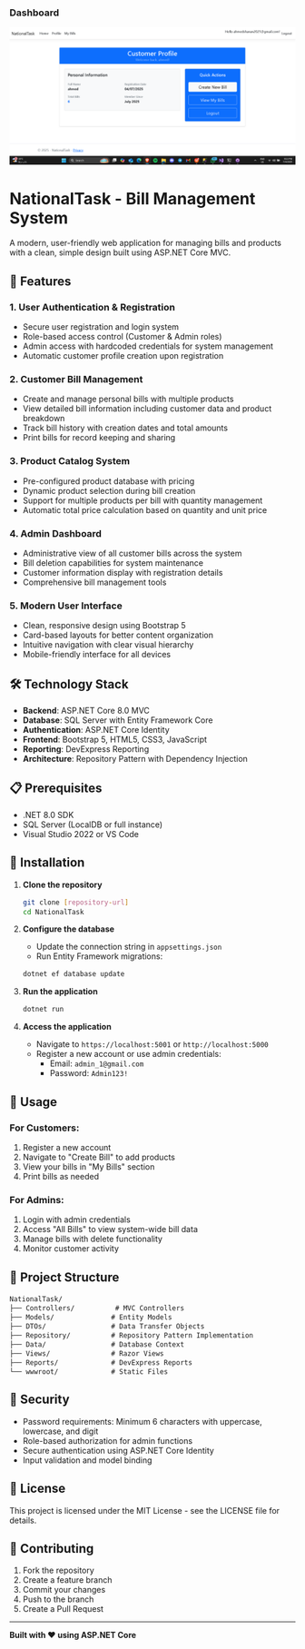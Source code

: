 ### Dashboard
![Dashboard Screenshot](ScreenShots/2.png)

# NationalTask - Bill Management System

A modern, user-friendly web application for managing bills and products with a clean, simple design built using ASP.NET Core MVC.

## 🚀 Features

### 1. **User Authentication & Registration**
- Secure user registration and login system
- Role-based access control (Customer & Admin roles)
- Admin access with hardcoded credentials for system management
- Automatic customer profile creation upon registration

### 2. **Customer Bill Management**
- Create and manage personal bills with multiple products
- View detailed bill information including customer data and product breakdown
- Track bill history with creation dates and total amounts
- Print bills for record keeping and sharing

### 3. **Product Catalog System**
- Pre-configured product database with pricing
- Dynamic product selection during bill creation
- Support for multiple products per bill with quantity management
- Automatic total price calculation based on quantity and unit price

### 4. **Admin Dashboard**
- Administrative view of all customer bills across the system
- Bill deletion capabilities for system maintenance
- Customer information display with registration details
- Comprehensive bill management tools

### 5. **Modern User Interface**
- Clean, responsive design using Bootstrap 5
- Card-based layouts for better content organization
- Intuitive navigation with clear visual hierarchy
- Mobile-friendly interface for all devices

## 🛠️ Technology Stack

- **Backend**: ASP.NET Core 8.0 MVC
- **Database**: SQL Server with Entity Framework Core
- **Authentication**: ASP.NET Core Identity
- **Frontend**: Bootstrap 5, HTML5, CSS3, JavaScript
- **Reporting**: DevExpress Reporting
- **Architecture**: Repository Pattern with Dependency Injection

## 📋 Prerequisites

- .NET 8.0 SDK
- SQL Server (LocalDB or full instance)
- Visual Studio 2022 or VS Code

## 🔧 Installation

1. **Clone the repository**
   ```bash
   git clone [repository-url]
   cd NationalTask
   ```

2. **Configure the database**
   - Update the connection string in `appsettings.json`
   - Run Entity Framework migrations:
   ```bash
   dotnet ef database update
   ```

3. **Run the application**
   ```bash
   dotnet run
   ```

4. **Access the application**
   - Navigate to `https://localhost:5001` or `http://localhost:5000`
   - Register a new account or use admin credentials:
     - Email: `admin_1@gmail.com`
     - Password: `Admin123!`

## 🎯 Usage

### For Customers:
1. Register a new account
2. Navigate to "Create Bill" to add products
3. View your bills in "My Bills" section
4. Print bills as needed

### For Admins:
1. Login with admin credentials
2. Access "All Bills" to view system-wide bill data
3. Manage bills with delete functionality
4. Monitor customer activity

## 📁 Project Structure

```
NationalTask/
├── Controllers/          # MVC Controllers
├── Models/              # Entity Models
├── DTOs/                # Data Transfer Objects
├── Repository/          # Repository Pattern Implementation
├── Data/                # Database Context
├── Views/               # Razor Views
├── Reports/             # DevExpress Reports
└── wwwroot/             # Static Files
```

## 🔐 Security

- Password requirements: Minimum 6 characters with uppercase, lowercase, and digit
- Role-based authorization for admin functions
- Secure authentication using ASP.NET Core Identity
- Input validation and model binding

## 📄 License

This project is licensed under the MIT License - see the LICENSE file for details.

## 🤝 Contributing

1. Fork the repository
2. Create a feature branch
3. Commit your changes
4. Push to the branch
5. Create a Pull Request

---

**Built with ❤️ using ASP.NET Core**
